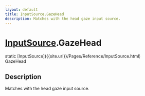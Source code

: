 ```yaml
---
layout: default
title: InputSource.GazeHead
description: Matches with the head gaze input source.
---
```

# [InputSource]({{site.url}}/Pages/Reference/InputSource.html).GazeHead

<div class='signature' markdown='1'>
static [InputSource]({{site.url}}/Pages/Reference/InputSource.html) GazeHead
</div>

## Description
Matches with the head gaze input source.

